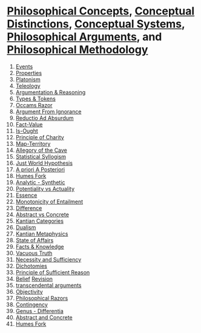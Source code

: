 # [Philosophical Concepts](https://plato.stanford.edu/index.html), [Conceptual Distinctions](https://en.wikipedia.org/wiki/Category:Conceptual_distinctions), [Conceptual Systems](https://en.wikipedia.org/wiki/Category:Conceptual_systems), [Philosophical Arguments](https://en.wikipedia.org/wiki/Category:Philosophical_arguments), and [Philosophical Methodology](https://en.wikipedia.org/wiki/Category:Philosophical_methodology)

1. [Events](https://plato.stanford.edu/entries/events/)
2. [Properties](https://plato.stanford.edu/entries/properties/)
3. [Platonism](https://en.wikipedia.org/wiki/Platonism)
4. [Teleology](https://en.wikipedia.org/wiki/Category:Teleology)
5. [Argumentation & Reasoning](https://philpeople.org/profiles/41605/publication_attributions?app=&order=added&page=6)
6. [Types & Tokens](https://plato.stanford.edu/entries/types-tokens/)
7. [Occams Razor](https://en.wikipedia.org/wiki/Occam%27s_razor)
8. [Argument From Ignorance](https://en.wikipedia.org/wiki/Argument_from_ignorance)
9. [Reductio Ad Absurdum](https://en.wikipedia.org/wiki/Reductio_ad_absurdum)
10. [Fact-Value](https://en.wikipedia.org/wiki/Fact%E2%80%93value_distinction)
11. [Is-Ought](https://en.wikipedia.org/wiki/Is%E2%80%93ought_problem)
12. [Principle of Charity](https://en.wikipedia.org/wiki/Principle_of_charity)
13. [Map-Territory](https://en.wikipedia.org/wiki/Map%E2%80%93territory_relation)
14. [Allegory of the Cave](https://en.wikipedia.org/wiki/Allegory_of_the_cave)
15. [Statistical Syllogism](https://en.wikipedia.org/wiki/Statistical_syllogism)
16. [Just World Hypothesis](https://en.wikipedia.org/wiki/Just-world_hypothesis)
17. [A priori A Posteriori](https://en.wikipedia.org/wiki/A_priori_and_a_posteriori)
18. [Humes Fork](https://en.wikipedia.org/wiki/Hume%27s_fork)
19. [Analytic - Synthetic](https://en.wikipedia.org/wiki/Analytic%E2%80%93synthetic_distinction)
20. [Potentiality vs Actuality](https://en.wikipedia.org/wiki/Potentiality_and_actuality)
21. [Essence](https://en.wikipedia.org/wiki/Essence)
22. [Monotonicity of Entailment](https://en.wikipedia.org/wiki/Monotonicity_of_entailment)
23. [Difference](https://en.wikipedia.org/wiki/Category:Difference)
24. [Abstract vs Concrete](https://en.wikipedia.org/wiki/Abstract_and_concrete)
25. [Kantian Categories](https://en.wikipedia.org/wiki/Category_(Kant)#The_table_of_judgments)
26. [Dualism](https://plato.stanford.edu/entries/dualism/)
27. [Kantian Metaphysics](https://plato.stanford.edu/entries/kant-metaphysics/)
28. [State of Affairs](https://plato.stanford.edu/entries/states-of-affairs/)
29. [Facts & Knowledge](https://plato.stanford.edu/entries/facts/)
30. [Vacuous Truth](https://en.wikipedia.org/wiki/Vacuous_truth)
31. [Necessity and Sufficiency](https://en.wikipedia.org/wiki/Category:Necessity_and_sufficiency)
32. [Dichotomies](https://en.wikipedia.org/wiki/Category:Dichotomies)
33. [Principle of Sufficient Reason](https://en.wikipedia.org/wiki/Principle_of_sufficient_reason)
34. [Belief](https://en.wikipedia.org/wiki/Belief_revision) [Revision](https://plato.stanford.edu/entries/logic-belief-revision/)
35. [transcendental arguments](https://plato.stanford.edu/entries/transcendental-arguments/)
36. [Objectivity](https://en.wikipedia.org/wiki/Objectivity_(philosophy))
37. [Philosophical Razors](https://en.wikipedia.org/wiki/Category:Razors_(philosophy))
38. [Contingency](https://en.wikipedia.org/wiki/Contingency_(philosophy))
39. [Genus - Differentia](https://en.wikipedia.org/wiki/Genus%E2%80%93differentia_definition)
40. [Abstract and Concrete](https://en.wikipedia.org/wiki/Abstract_and_concrete)
41. [Humes Fork](https://en.wikipedia.org/wiki/Hume%27s_fork)
